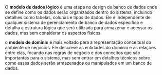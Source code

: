 O **modelo de dados lógico** é uma etapa no design de banco de dados onde se define como os dados serão organizados dentro do sistema, incluindo detalhes como tabelas, colunas e tipos de dados. Ele é independente de qualquer sistema de gerenciamento de banco de dados específico e detalha a estrutura lógica que será utilizada para armazenar e acessar os dados, mas sem considerar os aspectos físicos.

o **modelo de domínio** é mais voltado para a representação conceitual do ambiente de negócios. Ele descreve as entidades do domínio e as relações entre elas, focando nas regras de negócio e nos conceitos que são importantes para o sistema, mas sem entrar em detalhes técnicos sobre como esses dados serão armazenados ou manipulados em um banco de dados.